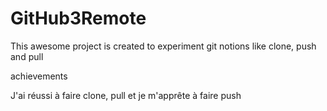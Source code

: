 # GitHub3Remote

This awesome project is created to experiment git notions like clone, push and pull


achievements

J'ai réussi à faire clone, pull et je m'apprête à faire push